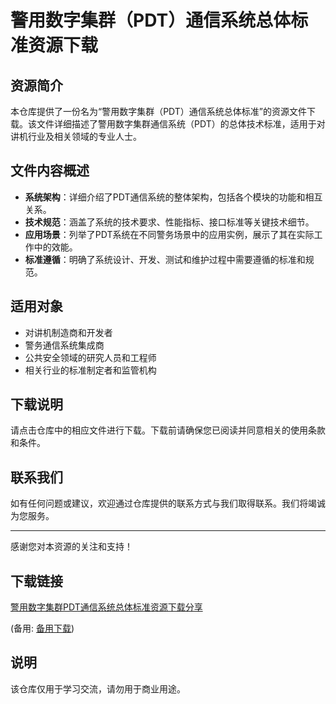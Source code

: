 # 警用数字集群（PDT）通信系统总体标准资源下载

## 资源简介

本仓库提供了一份名为“警用数字集群（PDT）通信系统总体标准”的资源文件下载。该文件详细描述了警用数字集群通信系统（PDT）的总体技术标准，适用于对讲机行业及相关领域的专业人士。

## 文件内容概述

- **系统架构**：详细介绍了PDT通信系统的整体架构，包括各个模块的功能和相互关系。
- **技术规范**：涵盖了系统的技术要求、性能指标、接口标准等关键技术细节。
- **应用场景**：列举了PDT系统在不同警务场景中的应用实例，展示了其在实际工作中的效能。
- **标准遵循**：明确了系统设计、开发、测试和维护过程中需要遵循的标准和规范。

## 适用对象

- 对讲机制造商和开发者
- 警务通信系统集成商
- 公共安全领域的研究人员和工程师
- 相关行业的标准制定者和监管机构

## 下载说明

请点击仓库中的相应文件进行下载。下载前请确保您已阅读并同意相关的使用条款和条件。

## 联系我们

如有任何问题或建议，欢迎通过仓库提供的联系方式与我们取得联系。我们将竭诚为您服务。

---

感谢您对本资源的关注和支持！

## 下载链接
[警用数字集群PDT通信系统总体标准资源下载分享](https://pan.quark.cn/s/50b412133516) 

(备用: [备用下载](https://pan.baidu.com/s/1oJDXQxl3DNWs3hgjzWYh4A?pwd=1234))

## 说明

该仓库仅用于学习交流，请勿用于商业用途。
